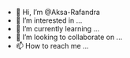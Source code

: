 - 👋 Hi, I’m @Aksa-Rafandra
- 👀 I’m interested in ...
- 🌱 I’m currently learning ...
- 💞️ I’m looking to collaborate on ...
- 📫 How to reach me ...

<!---
Aksa-Rafandra/Aksa-Rafandra is a ✨ special ✨ repository because its `README.md` (this file) appears on your GitHub profile.
You can click the Preview link to take a look at your changes.
--->
